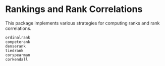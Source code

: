 # Rankings and Rank Correlations

This package implements various strategies for computing ranks and rank correlations.

```@docs
ordinalrank
competerank
denserank
tiedrank
corspearman
corkendall
```
